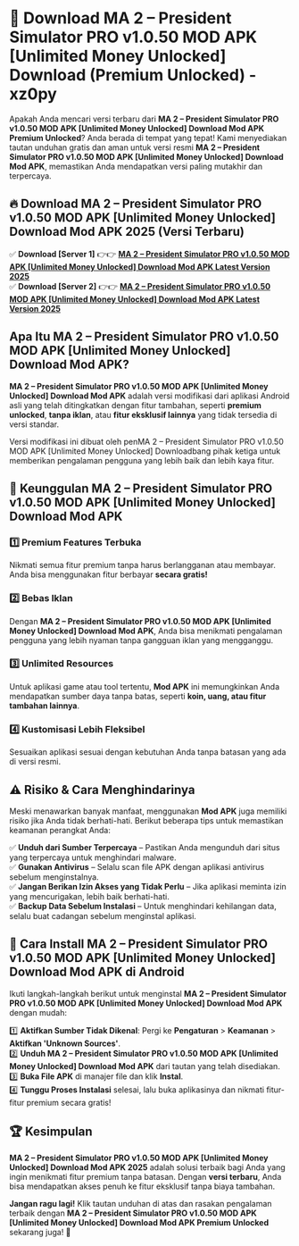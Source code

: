 # 🎯 Download MA 2 – President Simulator PRO v1.0.50 MOD APK [Unlimited Money Unlocked] Download (Premium Unlocked) -  xz0py

Apakah Anda mencari versi terbaru dari **MA 2 – President Simulator PRO v1.0.50 MOD APK [Unlimited Money Unlocked] Download Mod APK Premium Unlocked**? Anda berada di tempat yang tepat! Kami menyediakan tautan unduhan gratis dan aman untuk versi resmi **MA 2 – President Simulator PRO v1.0.50 MOD APK [Unlimited Money Unlocked] Download Mod APK**, memastikan Anda mendapatkan versi paling mutakhir dan terpercaya.

## 🔥 Download MA 2 – President Simulator PRO v1.0.50 MOD APK [Unlimited Money Unlocked] Download Mod APK 2025 (Versi Terbaru)

✅ **Download [Server 1]** 👉👉 [**MA 2 – President Simulator PRO v1.0.50 MOD APK [Unlimited Money Unlocked] Download Mod APK Latest Version 2025**](https://momento.my/?title=MA_2_–_President_Simulator_PRO_v1.0.50_MOD_APK_[Unlimited_Money_Unlocked]_Download)  
✅ **Download [Server 2]** 👉👉 [**MA 2 – President Simulator PRO v1.0.50 MOD APK [Unlimited Money Unlocked] Download Mod APK Latest Version 2025**](https://momento.my/?title=MA_2_–_President_Simulator_PRO_v1.0.50_MOD_APK_[Unlimited_Money_Unlocked]_Download)  

## Apa Itu MA 2 – President Simulator PRO v1.0.50 MOD APK [Unlimited Money Unlocked] Download Mod APK?

**MA 2 – President Simulator PRO v1.0.50 MOD APK [Unlimited Money Unlocked] Download Mod APK** adalah versi modifikasi dari aplikasi Android asli yang telah ditingkatkan dengan fitur tambahan, seperti **premium unlocked**, **tanpa iklan**, atau **fitur eksklusif lainnya** yang tidak tersedia di versi standar.

Versi modifikasi ini dibuat oleh penMA 2 – President Simulator PRO v1.0.50 MOD APK [Unlimited Money Unlocked] Downloadbang pihak ketiga untuk memberikan pengalaman pengguna yang lebih baik dan lebih kaya fitur.

## 🎯 Keunggulan MA 2 – President Simulator PRO v1.0.50 MOD APK [Unlimited Money Unlocked] Download Mod APK

### 1️⃣ Premium Features Terbuka
Nikmati semua fitur premium tanpa harus berlangganan atau membayar. Anda bisa menggunakan fitur berbayar **secara gratis!**

### 2️⃣ Bebas Iklan
Dengan **MA 2 – President Simulator PRO v1.0.50 MOD APK [Unlimited Money Unlocked] Download Mod APK**, Anda bisa menikmati pengalaman pengguna yang lebih nyaman tanpa gangguan iklan yang mengganggu.

### 3️⃣ Unlimited Resources
Untuk aplikasi game atau tool tertentu, **Mod APK** ini memungkinkan Anda mendapatkan sumber daya tanpa batas, seperti **koin, uang, atau fitur tambahan lainnya**.

### 4️⃣ Kustomisasi Lebih Fleksibel
Sesuaikan aplikasi sesuai dengan kebutuhan Anda tanpa batasan yang ada di versi resmi.

## ⚠️ Risiko & Cara Menghindarinya

Meski menawarkan banyak manfaat, menggunakan **Mod APK** juga memiliki risiko jika Anda tidak berhati-hati. Berikut beberapa tips untuk memastikan keamanan perangkat Anda:

✅ **Unduh dari Sumber Terpercaya** – Pastikan Anda mengunduh dari situs yang terpercaya untuk menghindari malware.  
✅ **Gunakan Antivirus** – Selalu scan file APK dengan aplikasi antivirus sebelum menginstalnya.  
✅ **Jangan Berikan Izin Akses yang Tidak Perlu** – Jika aplikasi meminta izin yang mencurigakan, lebih baik berhati-hati.  
✅ **Backup Data Sebelum Instalasi** – Untuk menghindari kehilangan data, selalu buat cadangan sebelum menginstal aplikasi.

## 📌 Cara Install MA 2 – President Simulator PRO v1.0.50 MOD APK [Unlimited Money Unlocked] Download Mod APK di Android

Ikuti langkah-langkah berikut untuk menginstal **MA 2 – President Simulator PRO v1.0.50 MOD APK [Unlimited Money Unlocked] Download Mod APK** dengan mudah:

1️⃣ **Aktifkan Sumber Tidak Dikenal**: Pergi ke **Pengaturan** > **Keamanan** > **Aktifkan 'Unknown Sources'**.  
2️⃣ **Unduh MA 2 – President Simulator PRO v1.0.50 MOD APK [Unlimited Money Unlocked] Download Mod APK** dari tautan yang telah disediakan.  
3️⃣ **Buka File APK** di manajer file dan klik **Instal**.  
4️⃣ **Tunggu Proses Instalasi** selesai, lalu buka aplikasinya dan nikmati fitur-fitur premium secara gratis!

## 🏆 Kesimpulan

**MA 2 – President Simulator PRO v1.0.50 MOD APK [Unlimited Money Unlocked] Download Mod APK 2025** adalah solusi terbaik bagi Anda yang ingin menikmati fitur premium tanpa batasan. Dengan **versi terbaru**, Anda bisa mendapatkan akses penuh ke fitur eksklusif tanpa biaya tambahan.

**Jangan ragu lagi!** Klik tautan unduhan di atas dan rasakan pengalaman terbaik dengan **MA 2 – President Simulator PRO v1.0.50 MOD APK [Unlimited Money Unlocked] Download Mod APK Premium Unlocked** sekarang juga! 🚀
